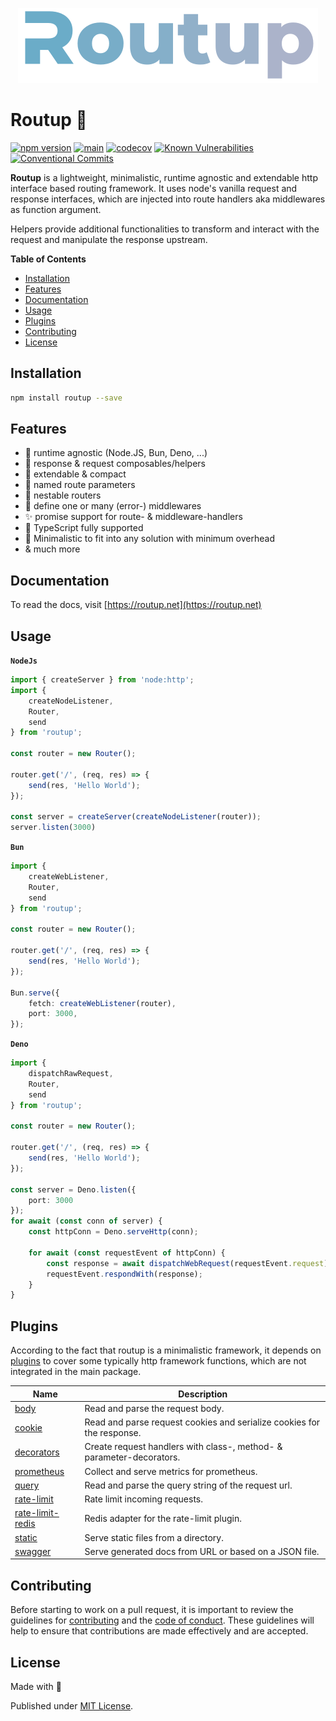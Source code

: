 <div align="center">

[![Routup banner](./.github/assets/banner.png)](https://routup.net)

</div>

# Routup 🧙‍

[![npm version](https://badge.fury.io/js/routup.svg)](https://badge.fury.io/js/routup)
[![main](https://github.com/Tada5hi/routup/actions/workflows/main.yml/badge.svg)](https://github.com/Tada5hi/routup/actions/workflows/main.yml)
[![codecov](https://codecov.io/gh/tada5hi/routup/branch/master/graph/badge.svg?token=CLIA667K6V)](https://codecov.io/gh/tada5hi/routup)
[![Known Vulnerabilities](https://snyk.io/test/github/Tada5hi/routup/badge.svg)](https://snyk.io/test/github/Tada5hi/routup)
[![Conventional Commits](https://img.shields.io/badge/Conventional%20Commits-1.0.0-%23FE5196?logo=conventionalcommits&logoColor=white)](https://conventionalcommits.org)

**Routup** is a lightweight, minimalistic, runtime agnostic and extendable http interface based routing framework.
It uses node's vanilla request and response interfaces, which are injected into route handlers aka middlewares as function argument.

Helpers provide additional functionalities to transform and interact with the request and manipulate the response upstream.

**Table of Contents**

- [Installation](#installation)
- [Features](#features)
- [Documentation](#documentation)
- [Usage](#usage)
- [Plugins](#plugins)
- [Contributing](#contributing)
- [License](#license)

## Installation

```bash
npm install routup --save
```

## Features

- 🚀 runtime agnostic (Node.JS, Bun, Deno, ...)
- 🧰 response & request composables/helpers
- 💼 extendable & compact
- 🛫 named route parameters
- 📁 nestable routers
- 🤝️ define one or many (error-) middlewares
- ✨ promise support for route- & middleware-handlers
- 👕 TypeScript fully supported
- 🤏 Minimalistic to fit into any solution with minimum overhead
- & much more

## Documentation

To read the docs, visit [https://routup.net](https://routup.net)

## Usage

**`NodeJs`**

```typescript
import { createServer } from 'node:http';
import {
    createNodeListener,
    Router, 
    send
} from 'routup';

const router = new Router();

router.get('/', (req, res) => {
    send(res, 'Hello World');
});

const server = createServer(createNodeListener(router));
server.listen(3000)
```

**`Bun`**

```typescript
import {
    createWebListener,
    Router, 
    send
} from 'routup';

const router = new Router();

router.get('/', (req, res) => {
    send(res, 'Hello World');
});

Bun.serve({
    fetch: createWebListener(router),
    port: 3000,
});
```

**`Deno`**

```typescript
import {
    dispatchRawRequest,
    Router,
    send
} from 'routup';

const router = new Router();

router.get('/', (req, res) => {
    send(res, 'Hello World');
});

const server = Deno.listen({
    port: 3000
});
for await (const conn of server) {
    const httpConn = Deno.serveHttp(conn);

    for await (const requestEvent of httpConn) {
        const response = await dispatchWebRequest(requestEvent.request);
        requestEvent.respondWith(response);
    }
}
```

## Plugins

According to the fact that routup is a minimalistic framework, 
it depends on [plugins](https://github.com/routup/plugins) to cover some 
typically http framework functions, which are not integrated in the main package.

| Name                                                                       | Description                                                            |
|----------------------------------------------------------------------------|------------------------------------------------------------------------|
| [body](https://www.npmjs.com/package/@routup/body)                         | Read and parse the request body.                                       |
| [cookie](https://www.npmjs.com/package/@routup/cookie)                     | Read and parse request cookies and serialize cookies for the response. |
| [decorators](https://www.npmjs.com/package/@routup/decorators)             | Create request handlers with class-, method- & parameter-decorators.   |
| [prometheus](https://www.npmjs.com/package/@routup/prometheus)             | Collect and serve metrics for prometheus.                              |
| [query](https://www.npmjs.com/package/@routup/query)                       | Read and parse the query string of the request url.                    |
| [rate-limit](https://www.npmjs.com/package/@routup/rate-limit)             | Rate limit incoming requests.                                          |
| [rate-limit-redis](https://www.npmjs.com/package/@routup/rate-limit-redis) | Redis adapter for the rate-limit plugin.                               |
| [static](https://www.npmjs.com/package/@routup/static)                     | Serve static files from a directory.                                   |
| [swagger](https://www.npmjs.com/package/@routup/swagger)                   | Serve generated docs from URL or based on a JSON file.                 |
## Contributing

Before starting to work on a pull request, it is important to review the guidelines for
[contributing](./CONTRIBUTING.md) and the [code of conduct](./CODE_OF_CONDUCT.md).
These guidelines will help to ensure that contributions are made effectively and are accepted.

## License

Made with 💚

Published under [MIT License](./LICENSE).
